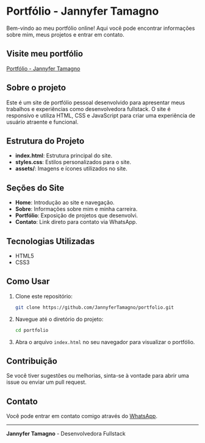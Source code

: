 # Portfólio - Jannyfer Tamagno

Bem-vindo ao meu portfólio online! Aqui você pode encontrar informações sobre mim, meus projetos e entrar em contato.

## Visite meu portfólio

[Portfólio - Jannyfer Tamagno](https://jannyfertamagno.github.io/)

## Sobre o projeto

Este é um site de portfólio pessoal desenvolvido para apresentar meus trabalhos e experiências como desenvolvedora fullstack. O site é responsivo e utiliza HTML, CSS e JavaScript para criar uma experiência de usuário atraente e funcional.

## Estrutura do Projeto

- **index.html**: Estrutura principal do site.
- **styles.css**: Estilos personalizados para o site.
- **assets/**: Imagens e ícones utilizados no site.

## Seções do Site

- **Home**: Introdução ao site e navegação.
- **Sobre**: Informações sobre mim e minha carreira.
- **Portfólio**: Exposição de projetos que desenvolvi.
- **Contato**: Link direto para contato via WhatsApp.

## Tecnologias Utilizadas

- HTML5
- CSS3

## Como Usar

1. Clone este repositório:
    ```bash
    git clone https://github.com/JannyferTamagno/portfolio.git
    ```
2. Navegue até o diretório do projeto:
    ```bash
    cd portfolio
    ```
3. Abra o arquivo `index.html` no seu navegador para visualizar o portfólio.

## Contribuição

Se você tiver sugestões ou melhorias, sinta-se à vontade para abrir uma issue ou enviar um pull request.

## Contato

Você pode entrar em contato comigo através do [WhatsApp](https://wa.me/5554984451333?text=Ol%C3%A1%2C+estou+entrando+em+contato+atrav%C3%A9s+do+seu+site).

---

**Jannyfer Tamagno** - Desenvolvedora Fullstack
